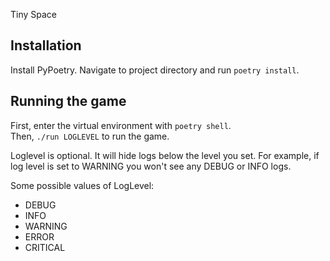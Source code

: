 Tiny Space

## Installation

Install PyPoetry. Navigate to project directory and run `poetry install`.


## Running the game

First, enter the virtual environment with `poetry shell`.<br>
Then, `./run LOGLEVEL` to run the game.<br>

Loglevel is optional. It will hide logs below the level you set. For example, if log
level is set to WARNING you won't see any DEBUG or INFO logs.

Some possible values of LogLevel:
* DEBUG
* INFO
* WARNING
* ERROR
* CRITICAL
